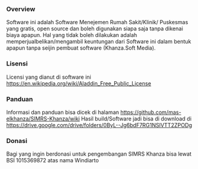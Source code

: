 ### Overview

Software ini adalah Software Menejemen Rumah Sakit/Klinik/ Puskesmas yang gratis, open source dan boleh digunakan siapa saja tanpa dikenai biaya apapun. Hal yang tidak boleh dilakukan adalah memperjualbelikan/mengambil keuntungan dari Software ini dalam bentuk apapun tanpa seijin pembuat software (Khanza.Soft Media). 

### Lisensi
Licensi yang dianut di software ini https://en.wikipedia.org/wiki/Aladdin_Free_Public_License

### Panduan
Informasi dan panduan bisa dicek di halaman https://github.com/mas-elkhanza/SIMRS-Khanza/wiki
Hasil build/Software jadi bisa di download di https://drive.google.com/drive/folders/0ByL--Jg6bdF7RG1NSlVTT2ZPODg 

### Donasi
Bagi yang ingin berdonasi untuk pengembangan SIMRS Khanza bisa lewat BSI 1015369872 atas nama Windiarto
